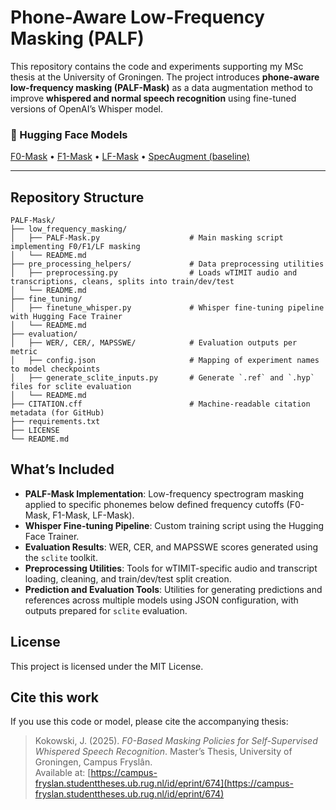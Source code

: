 # Phone-Aware Low-Frequency Masking (PALF)

This repository contains the code and experiments supporting my MSc thesis at the University of Groningen. The project introduces **phone-aware low-frequency masking (PALF-Mask)** as a data augmentation method to improve **whispered and normal speech recognition** using fine-tuned versions of OpenAI’s Whisper model.

### 🔗 Hugging Face Models

[F0-Mask](https://huggingface.co/jankoko/PALF-Whisper-small) • 
[F1-Mask](https://huggingface.co/jankoko/PALF-F1-Whisper-small) • 
[LF-Mask](https://huggingface.co/jankoko/PALF-LF-Whisper-small) • 
[SpecAugment (baseline)](https://huggingface.co/jankoko/SpecAugment-Whisper-small)

---

## Repository Structure

```
PALF-Mask/
├── low_frequency_masking/               
│   ├── PALF-Mask.py                    # Main masking script implementing F0/F1/LF masking
│   └── README.md
├── pre_processing_helpers/             # Data preprocessing utilities
│   ├── preprocessing.py                # Loads wTIMIT audio and transcriptions, cleans, splits into train/dev/test
│   └── README.md
├── fine_tuning/
│   ├── finetune_whisper.py             # Whisper fine-tuning pipeline with Hugging Face Trainer
│   └── README.md
├── evaluation/
│   ├── WER/, CER/, MAPSSWE/            # Evaluation outputs per metric
│   ├── config.json                     # Mapping of experiment names to model checkpoints
│   ├── generate_sclite_inputs.py       # Generate `.ref` and `.hyp` files for sclite evaluation
│   └── README.md
├── CITATION.cff                        # Machine-readable citation metadata (for GitHub)
├── requirements.txt
├── LICENSE
└── README.md
```

## What’s Included

- **PALF-Mask Implementation**: Low-frequency spectrogram masking applied to specific phonemes below defined frequency cutoffs (F0-Mask, F1-Mask, LF-Mask).
- **Whisper Fine-tuning Pipeline**: Custom training script using the Hugging Face Trainer.
- **Evaluation Results**: WER, CER, and MAPSSWE scores generated using the `sclite` toolkit.
- **Preprocessing Utilities**: Tools for wTIMIT-specific audio and transcript loading, cleaning, and train/dev/test split creation.
- **Prediction and Evaluation Tools**: Utilities for generating predictions and references across multiple models using JSON configuration, with outputs prepared for `sclite` evaluation.

## License

This project is licensed under the MIT License.

## Cite this work

If you use this code or model, please cite the accompanying thesis:

> Kokowski, J. (2025). *F0-Based Masking Policies for Self-Supervised Whispered Speech Recognition*. Master’s Thesis, University of Groningen, Campus Fryslân.  
> Available at: [https://campus-fryslan.studenttheses.ub.rug.nl/id/eprint/674](https://campus-fryslan.studenttheses.ub.rug.nl/id/eprint/674)
              
